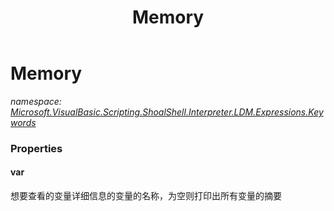 ﻿---
title: Memory
---

# Memory
_namespace: [Microsoft.VisualBasic.Scripting.ShoalShell.Interpreter.LDM.Expressions.Keywords](N-Microsoft.VisualBasic.Scripting.ShoalShell.Interpreter.LDM.Expressions.Keywords.html)_





### Properties

#### var
想要查看的变量详细信息的变量的名称，为空则打印出所有变量的摘要

